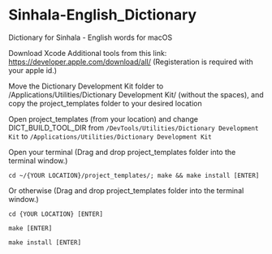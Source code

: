 # Sinhala-English_Dictionary
Dictionary for Sinhala - English words for macOS

Download Xcode Additional tools from this link: https://developer.apple.com/download/all/ (Registeration is required with your apple id.)

Move the Dictionary Development Kit folder to /Applications/Utilities/Dictionary Development Kit/ (without the spaces), and copy the project_templates folder to your desired location

Open project_templates (from your location) and change DICT_BUILD_TOOL_DIR from ``` /DevTools/Utilities/Dictionary Development Kit ``` to ```/Applications/Utilities/Dictionary Development Kit```

Open your terminal (Drag and drop project_templates folder into the terminal window.)

```
cd ~/{YOUR LOCATION}/project_templates/; make && make install [ENTER]
```

Or otherwise (Drag and drop project_templates folder into the terminal window.)

```
cd {YOUR LOCATION} [ENTER]
```

```
make [ENTER]
```

```
make install [ENTER]
```
